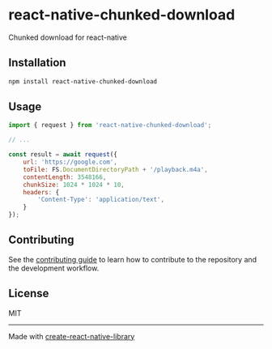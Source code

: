 # react-native-chunked-download

Chunked download for react-native

## Installation

```sh
npm install react-native-chunked-download
```

## Usage

```js
import { request } from 'react-native-chunked-download';

// ...

const result = await request({
    url: 'https://google.com',
    toFile: FS.DocumentDirectoryPath + '/playback.m4a',
    contentLength: 3548166,
    chunkSize: 1024 * 1024 * 10,
    headers: {
        'Content-Type': 'application/text',
    }
});
```

## Contributing

See the [contributing guide](CONTRIBUTING.md) to learn how to contribute to the repository and the development workflow.

## License

MIT

---

Made with [create-react-native-library](https://github.com/callstack/react-native-builder-bob)
